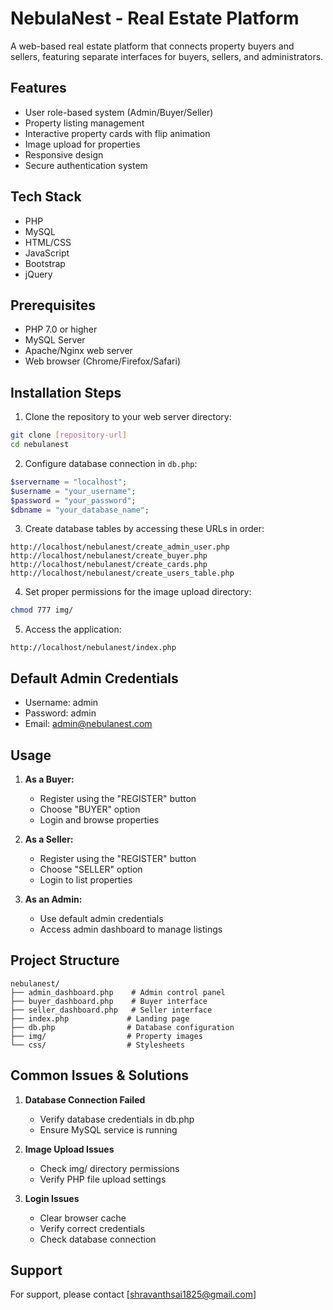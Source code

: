 # NebulaNest - Real Estate Platform

A web-based real estate platform that connects property buyers and sellers, featuring separate interfaces for buyers, sellers, and administrators.

## Features

- User role-based system (Admin/Buyer/Seller)
- Property listing management
- Interactive property cards with flip animation
- Image upload for properties
- Responsive design
- Secure authentication system

## Tech Stack

- PHP
- MySQL
- HTML/CSS
- JavaScript
- Bootstrap
- jQuery

## Prerequisites

- PHP 7.0 or higher
- MySQL Server
- Apache/Nginx web server
- Web browser (Chrome/Firefox/Safari)

## Installation Steps

1. Clone the repository to your web server directory:
```bash
git clone [repository-url]
cd nebulanest
```

2. Configure database connection in `db.php`:
```php
$servername = "localhost";
$username = "your_username";
$password = "your_password";
$dbname = "your_database_name";
```

3. Create database tables by accessing these URLs in order:
```
http://localhost/nebulanest/create_admin_user.php
http://localhost/nebulanest/create_buyer.php
http://localhost/nebulanest/create_cards.php
http://localhost/nebulanest/create_users_table.php
```

4. Set proper permissions for the image upload directory:
```bash
chmod 777 img/
```

5. Access the application:
```
http://localhost/nebulanest/index.php
```

## Default Admin Credentials
- Username: admin
- Password: admin
- Email: admin@nebulanest.com

## Usage

1. **As a Buyer:**
   - Register using the "REGISTER" button
   - Choose "BUYER" option
   - Login and browse properties

2. **As a Seller:**
   - Register using the "REGISTER" button
   - Choose "SELLER" option
   - Login to list properties

3. **As an Admin:**
   - Use default admin credentials
   - Access admin dashboard to manage listings

## Project Structure
```
nebulanest/
├── admin_dashboard.php    # Admin control panel
├── buyer_dashboard.php    # Buyer interface
├── seller_dashboard.php   # Seller interface
├── index.php             # Landing page
├── db.php                # Database configuration
├── img/                  # Property images
└── css/                  # Stylesheets
```

## Common Issues & Solutions

1. **Database Connection Failed**
   - Verify database credentials in db.php
   - Ensure MySQL service is running

2. **Image Upload Issues**
   - Check img/ directory permissions
   - Verify PHP file upload settings

3. **Login Issues**
   - Clear browser cache
   - Verify correct credentials
   - Check database connection

## Support

For support, please contact [shravanthsai1825@gmail.com]
